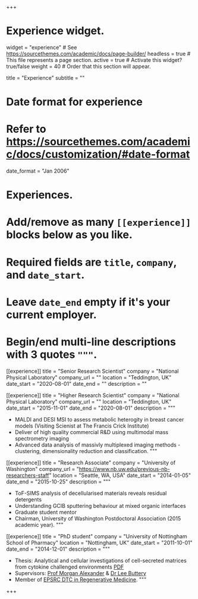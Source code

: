 +++
# Experience widget.
widget = "experience"  # See https://sourcethemes.com/academic/docs/page-builder/
headless = true  # This file represents a page section.
active = true  # Activate this widget? true/false
weight = 40  # Order that this section will appear.

title = "Experience"
subtitle = ""

# Date format for experience
#   Refer to https://sourcethemes.com/academic/docs/customization/#date-format
date_format = "Jan 2006"

# Experiences.
#   Add/remove as many `[[experience]]` blocks below as you like.
#   Required fields are `title`, `company`, and `date_start`.
#   Leave `date_end` empty if it's your current employer.
#   Begin/end multi-line descriptions with 3 quotes `"""`.
[[experience]]
  title = "Senior Research Scientist"
  company = "National Physical Laboratory"
  company_url = ""
  location = "Teddington, UK"
  date_start = "2020-08-01"
  date_end = ""
  description = ""


[[experience]]
  title = "Higher Research Scientist"
  company = "National Physical Laboratory"
  company_url = ""
  location = "Teddington, UK"
  date_start = "2015-11-01"
  date_end = "2020-08-01"
  description = """
  
  - MALDI and DESI MSI to assess metabolic heterogity in breast cancer models (Visiting Scienist at The Francis Crick Institute)
  - Deliver of high quality commercial R&D using multimodal mass spectrometry imaging
  - Advanced data analysis of massivly multiplexed imaging methods - clustering, dimensionality reduction and classification.
  """

[[experience]]
  title = "Research Associate"
  company = "University of Washington"
  company_url = "https://www.nb.uw.edu/previous-nb-researchers-staff"
  location = "Seattle, WA, USA"
  date_start = "2014-01-05"
  date_end = "2015-10-25"
  description = """
  
  - ToF-SIMS analysis of decellularised materials reveals residual detergents
  - Understanding GCIB sputtering behaviour at mixed organic interfaces
  - Graduate student mentor
  - Chairman, University of Washington Postdoctoral Association (2015 academic year).
  """
  
[[experience]]
    title = "PhD student"
    company = "University of Nottingham School of Pharmacy"
    location = "Nottingham, UK"
    date_start = "2011-10-01"
    date_end = "2014-12-01"
      description = """
      
  - Thesis: Analytical and cellular investigations of cell-secreted matrices from cytokine challenged environments [PDF](https://paperpile.com/shared/Qds82T)
  - Supervisors: [Prof Morgan Alexander](https://www.nottingham.ac.uk/pharmacy/people/morgan.alexander) & [Dr Lee Buttery](https://www.nottingham.ac.uk/pharmacy/people/lee.buttery)
  - Member of [EPSRC DTC in Regenerative Medicine](https://www.lboro.ac.uk/microsites/chemical/dtcregen-med/).
  """


+++

